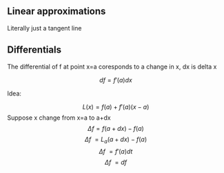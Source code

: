 ## Linear approximations
Literally just a tangent line


## Differentials

The differential of f at point x=a coresponds to a change in x, dx is delta x

$$ df = f'(a)dx $$

Idea:

$$ L(x) = f(a) + f'(a)(x-a) $$
Suppose x change from x=a to a+dx
$$ \Delta f = f(a+dx) - f(a)$$
$$ \Delta f ~=L_a(a+dx)-f(a) $$
$$ \Delta f ~= f'(a)dt$$
$$ \Delta f ~= df $$